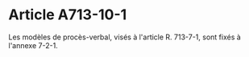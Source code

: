 # Article A713-10-1

Les modèles de procès-verbal, visés à l'article R. 713-7-1, sont fixés à l'annexe 7-2-1.

